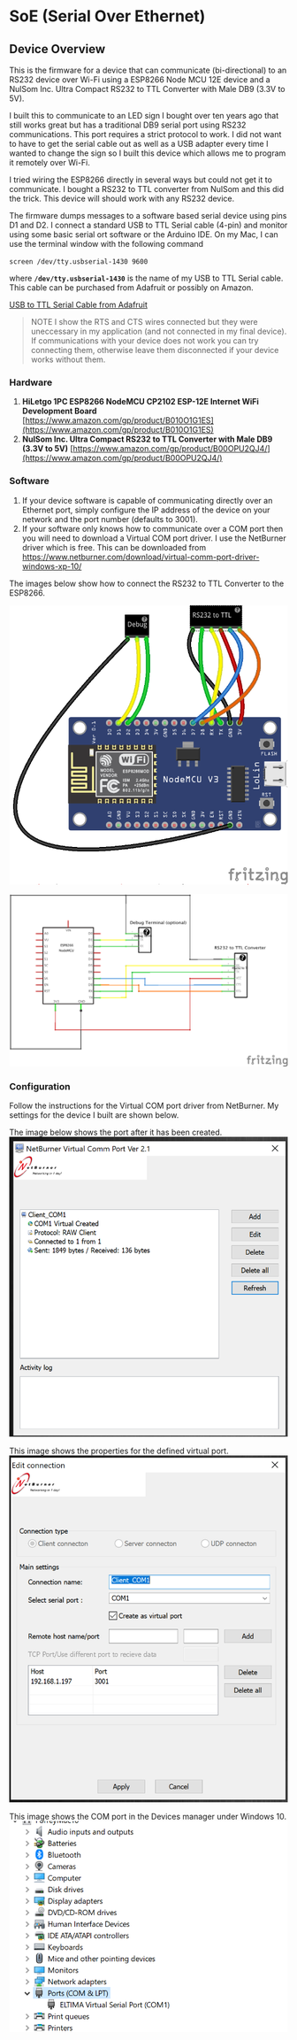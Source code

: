 # SoE (Serial Over Ethernet)
## Device Overview

This is the firmware for a device that can communicate (bi-directional) to an RS232 device over Wi-Fi using a ESP8266 Node MCU 12E device and a NulSom Inc. Ultra Compact RS232 to TTL Converter with Male DB9 (3.3V to 5V).

I built this to communicate to an LED sign I bought over ten years ago that still works great but has a traditional DB9 serial port using RS232 communications. This port requires a strict protocol to work. I did not want to have to get the serial cable out as well as a USB adapter every time I wanted to change the sign so I built this device which allows me to program it remotely over Wi-Fi.

I tried wiring the ESP8266 directly in several ways but could not get it to communicate. I bought a RS232 to TTL converter from NulSom and this did the trick. This device will should work with any RS232 device.

The firmware dumps messages to a software based serial device using pins D1 and D2. I connect a standard USB to TTL Serial cable (4-pin) and monitor using some basic serial ort software or the Arduino IDE. On my Mac, I can use the terminal window with the following command

`screen /dev/tty.usbserial-1430 9600`

where **`/dev/tty.usbserial-1430`** is the name of my USB to TTL Serial cable. This cable can be purchased from Adafruit or possibly on Amazon.

[USB to TTL Serial Cable from Adafruit](https://www.adafruit.com/product/954)

> NOTE I show the RTS and CTS wires connected but they were uneccessary in my application (and not connected in my final device). If communications with your device does not work you can try connecting them, otherwise leave them disconnected if your device works without them.

### Hardware

1. **HiLetgo 1PC ESP8266 NodeMCU CP2102 ESP-12E Internet WiFi Development Board** [https://www.amazon.com/gp/product/B010O1G1ES](https://www.amazon.com/gp/product/B010O1G1ES)
2. **NulSom Inc. Ultra Compact RS232 to TTL Converter with Male DB9 (3.3V to 5V)** [https://www.amazon.com/gp/product/B00OPU2QJ4/](https://www.amazon.com/gp/product/B00OPU2QJ4/)

### Software

1. If your device software is capable of communicating directly over an Ethernet port, simply configure the IP address of the device on your network and the port number (defaults to 3001).
2. If your software only knows how to communicate over a COM port then you will need to download a Virtual COM port driver. I use the NetBurner driver which is free. This can be downloaded from https://www.netburner.com/download/virtual-comm-port-driver-windows-xp-10/

The images below show how to connect the RS232 to TTL Converter to the ESP8266.

![Breadboard](https://raw.githubusercontent.com/porrey/soe/master/Fritzing/SoE_Breadboard.png)

![Schematic](https://raw.githubusercontent.com/porrey/soe/master/Fritzing/SoE_Schematic.png)

### Configuration

Follow the instructions for the Virtual COM port driver from NetBurner. My settings for the device I built are shown below.

The image below shows the port after it has been created.
![Configured Port](https://raw.githubusercontent.com/porrey/soe/master/Images/NetBurner1.png)

This image shows the properties for the defined virtual port.
![Port Settings](https://raw.githubusercontent.com/porrey/soe/master/Images/NetBurner2.png)

This image shows the COM port in the Devices manager under Windows 10.
![COM Device](https://raw.githubusercontent.com/porrey/soe/master/Images/NetBurner3.png)